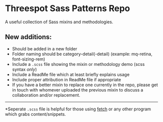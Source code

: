 # Threespot Sass Patterns Repo

A useful collection of Sass mixins and methodologies. 

## New additions: 

- Should be added in a new folder 
- Folder naming should be category-detail(-detail) (example: mq-retina, font-sizing-rem)
- Include a `.scss` file showing the mixin or methodology demo (scss syntax *only*)
- Include a ReadMe file which at least briefly explains usage 
- Include proper attribution in ReadMe file if appropriate 
- If you have a better mixin to replace one currently in the repo, please get in touch with whomever uploaded the previous mixin to discuss a collaboration and/or replacement.

<hr />

*Seperate `.scss` file is helpful for those using [fetch](http://net.tutsplus.com/articles/news/introducing-nettuts-fetch/?search_index=4) or any other program which grabs content/snippets.